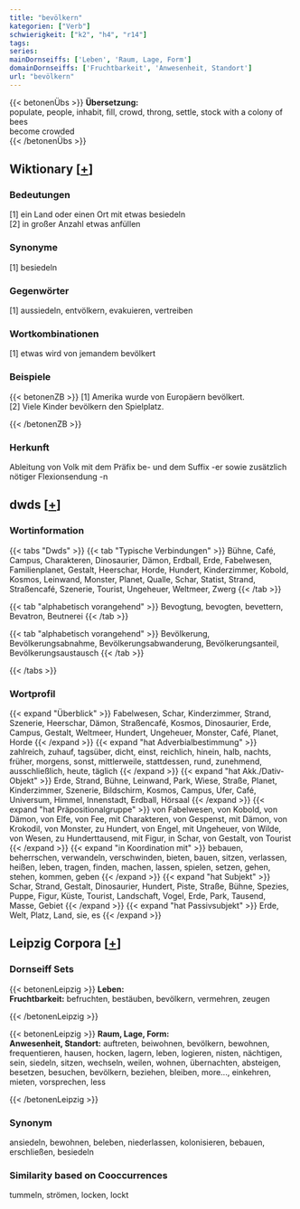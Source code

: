 ```yaml
---
title: "bevölkern"
kategorien: ["Verb"]
schwierigkeit: ["k2", "h4", "r14"]
tags:
series:
mainDornseiffs: ['Leben', 'Raum, Lage, Form']
domainDornseiffs: ['Fruchtbarkeit', 'Anwesenheit, Standort']
url: "bevölkern"
---
```


{{< betonenÜbs >}}
**Übersetzung:**  
populate, people, inhabit, fill, crowd, throng, settle, stock with a colony of bees  
become crowded  
{{< /betonenÜbs >}}

## Wiktionary [[+](https://de.wiktionary.org/wiki/bevölkern)]

### Bedeutungen
[1] ein Land oder einen Ort mit etwas besiedeln  
[2] in großer Anzahl etwas anfüllen  

### Synonyme
[1] besiedeln  

### Gegenwörter
[1] aussiedeln, entvölkern, evakuieren, vertreiben  

### Wortkombinationen
[1] etwas wird von jemandem bevölkert  

### Beispiele
{{< betonenZB >}}
[1] Amerika wurde von Europäern bevölkert.  
[2] Viele Kinder bevölkern den Spielplatz.  

{{< /betonenZB >}}
### Herkunft
Ableitung von Volk mit dem Präfix be- und dem Suffix -er sowie zusätzlich nötiger Flexionsendung -n  



## dwds [[+](https://www.dwds.de/wb/bevölkern)]

### Wortinformation
{{< tabs "Dwds" >}}
{{< tab "Typische Verbindungen" >}}
Bühne, Café, Campus, Charakteren, Dinosaurier, Dämon, Erdball, Erde, Fabelwesen, Familienplanet, Gestalt, Heerschar, Horde, Hundert, Kinderzimmer, Kobold, Kosmos, Leinwand, Monster, Planet, Qualle, Schar, Statist, Strand, Straßencafé, Szenerie, Tourist, Ungeheuer, Weltmeer, Zwerg
{{< /tab >}}

{{< tab "alphabetisch vorangehend" >}}
Bevogtung, bevogten, bevettern, Bevatron, Beutnerei
{{< /tab >}}

{{< tab "alphabetisch vorangehend" >}}
Bevölkerung, Bevölkerungsabnahme, Bevölkerungsabwanderung, Bevölkerungsanteil, Bevölkerungsaustausch
{{< /tab >}}

{{< /tabs >}}

### Wortprofil
{{< expand "Überblick" >}} Fabelwesen, Schar, Kinderzimmer, Strand, Szenerie, Heerschar, Dämon, Straßencafé, Kosmos, Dinosaurier, Erde, Campus, Gestalt, Weltmeer, Hundert, Ungeheuer, Monster, Café, Planet, Horde {{< /expand >}}
{{< expand "hat Adverbialbestimmung" >}} zahlreich, zuhauf, tagsüber, dicht, einst, reichlich, hinein, halb, nachts, früher, morgens, sonst, mittlerweile, stattdessen, rund, zunehmend, ausschließlich, heute, täglich {{< /expand >}}
{{< expand "hat Akk./Dativ-Objekt" >}} Erde, Strand, Bühne, Leinwand, Park, Wiese, Straße, Planet, Kinderzimmer, Szenerie, Bildschirm, Kosmos, Campus, Ufer, Café, Universum, Himmel, Innenstadt, Erdball, Hörsaal {{< /expand >}}
{{< expand "hat Präpositionalgruppe" >}} von Fabelwesen, von Kobold, von Dämon, von Elfe, von Fee, mit Charakteren, von Gespenst, mit Dämon, von Krokodil, von Monster, zu Hundert, von Engel, mit Ungeheuer, von Wilde, von Wesen, zu Hunderttausend, mit Figur, in Schar, von Gestalt, von Tourist {{< /expand >}}
{{< expand "in Koordination mit" >}} bebauen, beherrschen, verwandeln, verschwinden, bieten, bauen, sitzen, verlassen, heißen, leben, tragen, finden, machen, lassen, spielen, setzen, gehen, stehen, kommen, geben {{< /expand >}}
{{< expand "hat Subjekt" >}} Schar, Strand, Gestalt, Dinosaurier, Hundert, Piste, Straße, Bühne, Spezies, Puppe, Figur, Küste, Tourist, Landschaft, Vogel, Erde, Park, Tausend, Masse, Gebiet {{< /expand >}}
{{< expand "hat Passivsubjekt" >}} Erde, Welt, Platz, Land, sie, es {{< /expand >}}

## Leipzig Corpora [[+](https://corpora.uni-leipzig.de/en/res?word=bevölkern&corpusId=deu_newscrawl-public_2018)]

### Dornseiff Sets
{{< betonenLeipzig >}}
**Leben:**  
**Fruchtbarkeit:** befruchten, bestäuben, bevölkern, vermehren, zeugen  

{{< /betonenLeipzig >}}


{{< betonenLeipzig >}}
**Raum, Lage, Form:**  
**Anwesenheit, Standort:** auftreten, beiwohnen, bevölkern, bewohnen, frequentieren, hausen, hocken, lagern, leben, logieren, nisten, nächtigen, sein, siedeln, sitzen, wechseln, weilen, wohnen, übernachten, absteigen, besetzen, besuchen, bevölkern, beziehen, bleiben, more..., einkehren, mieten, vorsprechen, less  

{{< /betonenLeipzig >}}

### Synonym
ansiedeln, bewohnen, beleben, niederlassen, kolonisieren, bebauen, erschließen, besiedeln


### Similarity based on Cooccurrences
tummeln, strömen, locken, lockt

